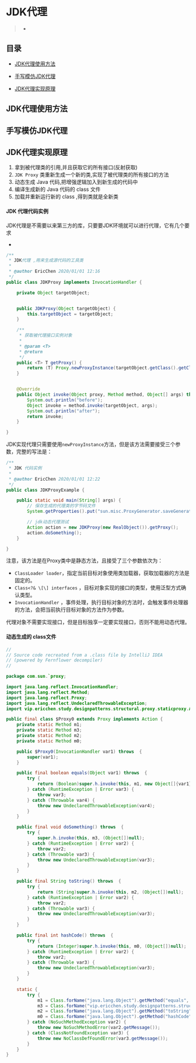 # JDK代理

> - 

## 目录

- [JDK代理使用方法](#JDK代理使用方法)
- [手写模仿JDK代理](#手写模仿JDK代理)

- [JDK代理实现原理](#JDK代理实现原理)

## JDK代理使用方法



## 手写模仿JDK代理

## JDK代理实现原理

1. 拿到被代理类的引用,并且获取它的所有接口(反射获取)
2. `JDK Proxy` 类重新生成一个新的类,实现了被代理类的所有接口的方法
3. 动态生成 Java 代码,把增强逻辑加入到新生成的代码中
4. 编译生成新的 Java 代码的 class 文件
5. 加载并重新运行新的 class ,得到类就是全新类

#### JDK 代理代码实例

JDK代理是不需要以来第三方的库，只要要JDK环境就可以进行代理，它有几个要求

* 

```java
/**
 * JDK代理 ,用来生成源代码的工具类
 *
 * @author EricChen 2020/01/01 12:16
 */
public class JDKProxy implements InvocationHandler {

    private Object targetObject;


    public JDKProxy(Object targetObject) {
        this.targetObject = targetObject;
    }

    /**
     * 获取被代理接口实例对象
     *
     * @param <T>
     * @return
     */
    public <T> T getProxy() {
        return (T) Proxy.newProxyInstance(targetObject.getClass().getClassLoader(), targetObject.getClass().getInterfaces(), this);
    }


    @Override
    public Object invoke(Object proxy, Method method, Object[] args) throws Throwable {
        System.out.println("before");
        Object invoke = method.invoke(targetObject, args);
        System.out.println("after");
        return invoke;
    }

}

```

JDK实现代理只需要使用`newProxyInstance`方法，但是该方法需要接受三个参数，完整的写法是：

```java
/**
 * JDK 代码实例
 *
 * @author EricChen 2020/01/01 12:22
 */
public class JDKProxyExample {

    public static void main(String[] args) {
        // 保存生成的代理类的字节码文件
        System.getProperties().put("sun.misc.ProxyGenerator.saveGeneratedFiles", "true");

        // jdk动态代理测试
        Action action = new JDKProxy(new RealObject()).getProxy();
        action.doSomething();
    }

}

```

注意，该方法是在Proxy类中是静态方法，且接受了三个参数依次为：

* `ClassLoader loader`，指定当前目标对象使用类加载器，获取加载器的方法是固定的。
* `Class<?& \[\] interfaces` ，目标对象实现的接口的类型，使用泛型方式确认类型。
* `InvocationHandler` ，事件处理，执行目标对象的方法时，会触发事件处理器的方法，会把当前执行目标对象的方法作为参数。

代理对象不需要实现接口，但是目标独享一定要实现接口，否则不能用动态代理。

#### 动态生成的 class文件

```java
//
// Source code recreated from a .class file by IntelliJ IDEA
// (powered by Fernflower decompiler)
//

package com.sun.`proxy;

import java.lang.reflect.InvocationHandler;
import java.lang.reflect.Method;
import java.lang.reflect.Proxy;
import java.lang.reflect.UndeclaredThrowableException;
import vip.ericchen.study.designpatterns.structural.proxy.staticproxy.Action;

public final class $Proxy0 extends Proxy implements Action {
    private static Method m1;
    private static Method m3;
    private static Method m2;
    private static Method m0;

    public $Proxy0(InvocationHandler var1) throws  {
        super(var1);
    }

    public final boolean equals(Object var1) throws  {
        try {
            return (Boolean)super.h.invoke(this, m1, new Object[]{var1});
        } catch (RuntimeException | Error var3) {
            throw var3;
        } catch (Throwable var4) {
            throw new UndeclaredThrowableException(var4);
        }
    }

    public final void doSomething() throws  {
        try {
            super.h.invoke(this, m3, (Object[])null);
        } catch (RuntimeException | Error var2) {
            throw var2;
        } catch (Throwable var3) {
            throw new UndeclaredThrowableException(var3);
        }
    }

    public final String toString() throws  {
        try {
            return (String)super.h.invoke(this, m2, (Object[])null);
        } catch (RuntimeException | Error var2) {
            throw var2;
        } catch (Throwable var3) {
            throw new UndeclaredThrowableException(var3);
        }
    }

    public final int hashCode() throws  {
        try {
            return (Integer)super.h.invoke(this, m0, (Object[])null);
        } catch (RuntimeException | Error var2) {
            throw var2;
        } catch (Throwable var3) {
            throw new UndeclaredThrowableException(var3);
        }
    }

    static {
        try {
            m1 = Class.forName("java.lang.Object").getMethod("equals", Class.forName("java.lang.Object"));
            m3 = Class.forName("vip.ericchen.study.designpatterns.structural.proxy.staticproxy.Action").getMethod("doSomething");
            m2 = Class.forName("java.lang.Object").getMethod("toString");
            m0 = Class.forName("java.lang.Object").getMethod("hashCode");
        } catch (NoSuchMethodException var2) {
            throw new NoSuchMethodError(var2.getMessage());
        } catch (ClassNotFoundException var3) {
            throw new NoClassDefFoundError(var3.getMessage());
        }
    }
}

```

